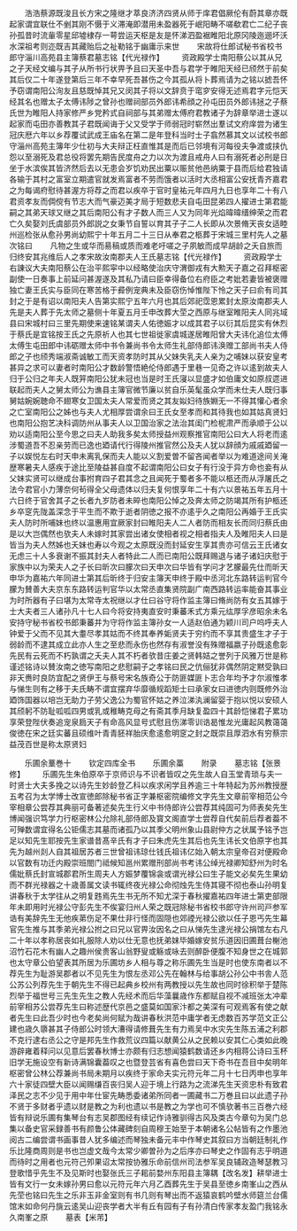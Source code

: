 <!-- { "loadSidebar": true } -->
　　浩浩蔡源既浚且长方宋之隆继才萃良济济四贤从师于庠君倡厥伦有蔚其章亦既起家谓宜联仕不剉其刚不慑于义滞淹即潜用未盈器死于岷阳畴不嗟欷君亡二纪子丧孙孤昔时流軰零星邱墟棣存一萼尝运天枢是友是怀涕泗盈裾睢阳北原冈陵迤逦坏沃水深祖考则迩既吉其藏贻后之祉勒铭于幽庸示来世
　　宋故将仕郎试秘书省校书郎守淄川高苑县主簿蔡君墓志铭【代光禄作】
　　资政殿学士南阳蔡公以其从兄之子天经文编与其子从所书行状畀予且曰天圣中吾与君学于睢阳天经已颀然于前矣其后仅二十年遂登第后三年不幸早死吾甚伤之今其孤从将卜葬焉请为之铭以摅吾怀予窃谓南阳公洵友且慈既悼其兄又闵其子将以文辞贲于窀穸安得无述焉君字元恺天经其名也赠太子太傅讳陟之曾孙也赠祠部员外郎讳希顔之孙屯田员外郎讳拯之子蔡氏世为睢阳人持家修严乡党矜式自祠部与其弟赠太傅府君教诸子为辞章举进士遂以起家而屯田亦善教其子君既闻诲于父又受学于师弱冠时崭然出羣试文府庠尝为诸生冠庆厯六年以乡荐覆试武成王庙名在第二是年登科当时士子翕然慕其文以试校书郎守淄州高苑主簿年少仕初与大夫辩正枉直惟其是而后已邻境有河每役夫争渡或挟仇怨以至溺死及君总役将罢先期告民度舟之力以次为渡且戒舟人曰有溺死者必刑是日坐于水滨俟其皆济然后去以无患会岁饥劝民出粟以赈贫他邑纳粟于县而后给君独请各输于其村之富室立期遣官就发焉富者不劳而饿者以活时大丞相富公安抚青齐嘉君之为每谒府慰待甚渥方将荐之而君以疾卒于官时皇祐元年四月九日也享年二十有八君资孝友而倜傥有节志大而气豪迈美才局于短数悲夫自屯田昆弟四人擢进士第君能嗣之其弟天球又继之其后南阳公有才子数人而三人又为同年光焰暐暐缙绅荣之而君亡久矣娶刘氏虞部员外郎説之女秉节自誓以育其子子二人长即从次景脩天丧女适睦州巡检张从愈孙男尚幼熙宁十年五月二十三日从奉君之柩葬于宋城三里村先人之墓次铭曰
　　凡物之生或华而昜稿或质而难老吁嗟之子夙敏而成早胡龄之夭自旅而归终安其兆维后人之孝宋故汝南郡夫人王氏墓志铭【代光禄作】
　　资政殿学士右諌议大夫南阳蔡公在治平熙寜中以经略使治庆守渭御戎有大勲天子嘉之召拜枢密副使一日奏事上前延问甚渥遂及其私乃请曰臣幸得备位右府臣之考妣若妻皆被褒赠独亡妻王氏实与臣同在寒苦格于彛例宠典未及臣窃伤悼惟陛下怜之天子曰俞有司其封之于是有诏以南阳夫人告第实熙宁五年六月也其后郊祀霑恩累封太原汝南郡夫人先是夫人葬于先太师之墓侧十年夏五月壬申改葬大茔之西原与继室睢阳夫人同兆域县曰宋城村曰三里先期使来速铭某谓夫人佑徳娠才以成其君子以衍其后昆实有休烈于蔡氏是宜铭按王氏之先原祈人也其七世祖徙家虞城遂居睢阳曾大夫讳化追位太傅太傅生屯田郎中讳砺赠太师中书令兼尚书令太师生礼部侍郎讳涣赠工部尚书夫人侍郎之子也颀秀端淑斋诚敏工而天资孝防时其从父妹失乳夫人亲为之哺妹以获安皇考甚异之求可以妻者时南阳公才数龄警悟絶伦侍郎遇于里巷一见奇之许以逺到故夫人归于公归之年夫人既笄南阳公犹未冠也当是时王氏寖以显盛才如伯庸文如原叔遝进联起而夫人之舅太师公为谯县主簿官微节廉以贫自乐英髦虽众学而未仕夫人既归事舅姑婉婉聴命不翅寒女卫国太夫人常爱而贤之其友姒妇待族婣无一不得其懽心者余之亡室南阳公之姊也与夫人尤相厚尝谓余曰王氏女至孝而和其待我也如其姑真贤妇也南阳公抱艺决科调防州从事夫人以卫国治家之法治其闺门检柅肃严而承顺于公以劝以适南阳公至今思之曰夫人助我多矣太师授益州观察推官南阳公曰大人将老而逺涉蜀道吾不忍亲劳而已逸也廼请代行得陵州推官然公及夫人犹以辞顔为戚戚廼留一子以娱悦左右时天申未离乳保而夫人能以义割爱曽不留吝闻者举以为难道途间关淹歴寒暑夫人感疾于途比至陵益甚自度不起谓南阳公曰女子有行没于异方命也妾有从父妹实贤可以继成台事拊育四子君其念之且闻死于蜀者多不能以柩还而从浮屠氏之法今君官小力薄奈何茍得全父母遗体以归夫复何恨享年二十有六以景祐五年五月十六日终于官舍其子之长者九岁防者未晬也南阳公悼之及奔太师之防竭其所有护柩还乡卒窆先陇盖深念于平生而不欺于逝者阴徳之报不亦逺乎久之南阳公再婚于王氏实夫人防时所哺妹也终以温惠用宜厥家封曰睢阳夫人二人者防而相友长而同归蔡氏由是以大岂偶然也欤夫人未嫁时其家尝出诸女使相者视之相者指夫人及睢阳夫人曰是皆当为夫人然姊也夭妹也寿以今观之太原既没而封延安生享其贵亦可信云王氏诸女无虑三十人多衰谢不振其封夫人者特此二人而已南阳公既拜赐退与诸子诸妇庆慰于家族中以为荣夫人之子长曰昕次曰朦次曰天申次曰华皆有学问才艺朦最先仕而昕天申华为嘉祐六年同进士第其后昕终于归安主簿天申终于殿中丞河北东路转运判官今朦为賛善大夫京东东路转运判官华以太常丞直集贤院副广南西路转运率能奋其事业为时所器有子曰堪为太常寺太祝继以才仕曰谷守将作监主簿曰脩尚防有女五其嫁于士大夫者三人诸孙凡十七人曰今将安持夷直安时秉蕃禾式方乘元纮厚孚彦昭余未名安持守秘书省校书郎秉蕃并为守将作监主簿孙女一人适赵伯通为颖川司户呜呼夫人钟爱于父而不见其大耋尽孝其姑而不终其奉养姤贤夫于穷约而不享其贵盛生才子于弱龄而不逮其成立此亦人生之至悲而永伤也然存有淑誉没有殊赠福嬴子孙既逺愈彰先民有云死而不朽孰谓之夭夫人其不朽者欤昔庄姜之贤韩姞之誉列于风雅万世是称谨述铭诗以賛汝南之徳写南阳之悲慰嗣子之孝铭曰民之伉俪犹非偶然阴定黙受孰曰非天赉时良防宜配之贤伊王与蔡号宋名族奇公于防匪媒匪卜志合年均予才尔淑惟孝与悌生则有之移于夫氏畴不谓宜摆弃华靡循规蹈矩士曰承家女曰进徳内则既修外治廼饰国器以培岂无助力子劳父逸公为蜀官怀姑之养泣涕汍澜留婴于抱以悦以安硕人其颀躬不防耻呱呱四男或乳或稚畴克母之有斋其季月缺复盈四十其龄恺悌君子累功享荣登陛伏奏追宠泉扃天子有命高风显号式慰且伤涕零训诰曷惟龙光庸起风教蔼蔼俊徳在宋之廷实蕃且硕维叶青青胚祥胎庆愈逺愈明窆之封之既崇且厚泗水有穷蔡宗益茂百世是称太原贤妇












　　乐圃余藳巻十
　　钦定四库全书
　　乐圃余藁
　　附录
　　墓志铭【张景修】
　　乐圃先生朱伯原卒于京师识与不识者皆叹之先生故人自玉堂青琐与夫一时贤士大夫多挽之以诗先生妙龄登乙科以疾求闲学且养逾三十年特起为苏州教授歴五考召为太学博士改宣徳郎除秘书省正字兼枢密院编修文字先生文章前宰相范公今宰相章公尝荐其典丽可备著述矣先生行义中书侍郎许公尝荐其纯固可为师表矣先生博闻强识笃学力行枢密林公允除礼部侍郎及寳文阁直学士尝荐自代矣前后荐者葢不可殚数谓宜得名公钜儒志其墓而诸孤乃以其季父明州象山县尉仲方之状属予铭予岂足以知先生耶按先生家谱昔髙辛氏有才子曰朱虎先生其后也先生讳长文伯原字也其先为越州剡人自其祖居苏者三世曾祖讳琼仕钱氏祖讳亿始入朝太宗皇帝召对便殿命以官数有功迁内殿崇班閤门祗候知邕州累赠刑部尚书考讳公绰光禄卿知舒州为时名儒妣蔡氏封宣城郡君所生周夫人方娠梦覆锦衾或谓光禄公曰生子能文必矣先生果幼而不群光禄器之十歳善属文读书辄终夜光禄公命彻烛先生侍其寝不彻也泰山孙明复讲春秋于太学往从之明复韪焉先生书无所不知尤深于春秋擢嘉祐四年进士第吏部限年未即用时光禄公守彭先生不俟宴归州人荣之既冠除秘书省校书郎守许州司戸参军诰有美辞先生无他疾苐伤足不果仕非行怪而固隠也郊禋光禄公欲以任子恩丐先生幕官先生推与其季弟光禄公拊之曰兄以官畀汝因名之曰从悌先生逮光禄公捐馆左右凡二十年以孝称居丧如礼服除人劝以仕无意也抚弟妺毕婚嫁安贫乐道因旧圃葺台榭池沼竹石花木有幽人之趣州侯贵客山翁野叟或觞或咏去则醉卧便腹不知身世之在城郭也太守章公伯望表其所居为乐圃坊乡人相与尊之称乐圃先生当是时也使东南者以不荐先生为耻游吴郡者以不见先生为恨左丞邓公先在翰林与给事胡公孙公中书舎人范公苏公列荐先生于朝先生不得已起典乡校州有两教授以先生故也同时徐积举于楚陈烈举于福世号三先生先生之教人先经术而后华藻曩歳作东都赋自视不减班张太冲辈前宰相苏公尝荐先生曰称述歴代京邑之盛莫如国家汴都之美深有可观焉客有使之献者先生曰此吾少时也今老矣尚何赋为哉讲春秋洪范中庸学者无虑数百苏学范文正公建也歳久隳甚其子侍郎公时领大漕得请修葺先生有力焉吴中水灾先生陈五浦之利郡不克行逮右丞公之守是邦先生作救荒议四篇以献黄公从之民赖以安其仁心类如此晚游辟雍着释问以见意后罢春秋博士亦颇有归志想闻猿鹤数请还乡内相蒋公诗曰玉杯旧学无施设空有新诗满锦囊葢叹之也暨登芸省有喜色尝曰天下奇书在吾目中矣明年枢密曾公林公荐兼尚书局未期月以疾终于家命夫实元符元年二月十七日丙申也享年六十家徒四壁大臣以闻赐缣百丧归吴人迎于境上行路为之流涕先生天资忠朴有致君泽民之志不少见于用中年仕宦先畴悉委诸弟所同者一圃藏书二万巻且曰以此遗子孙不贤于多财者乎遗以财是教之为利也遗以书是教之为学也可不慎欤著书三百巻六经皆有辩说乐圃有集琴台有志吴郡图经有续记作诗雅驯得古风及类古今章句为吴门总集以备史官采録善书有颜鲁公体藏碑刻自周穆王始至于本朝诸名公帖皆有之作墨池阅古二编尝谓书画事昔人犹多编述而琴独未备元丰中作琴史其叙曰方当朝廷制礼作乐比隆商周则是书也岂虚文哉今太常少卿曽孙为之后序亦曰琴史之作固有志乎明道而待时之用者也元符己夘果诏太常按协雅乐命前信州司法参军吴良辅政造琴瑟教习登歌惜乎先生不及见斯时也娶张氏三子耜前婺州东阳县主簿耦【改名发】耕举进士皆有文行一女未嫁孙男曰愈以元符元年六月乙酉葬先生于吴县至徳乡南峯山之西从先茔也铭曰先生之乐非玉非金室则有书几则有琴出而不返猿哀鹤吟壁水师筵兰台儒馆末如命何丹旐云逺吴山迎丧学者大半有丘有园有子有孙清白传家孝友盈门我铭永久南峯之原
　　墓表【米芾】
